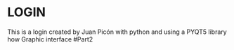 # LOGIN
This is a login created by Juan Picón with python and using a PYQT5 library how Graphic interface #Part2
